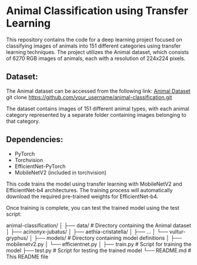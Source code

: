 # **Animal Classification using Transfer Learning**

This repository contains the code for a deep learning project focused on classifying images of animals into 151 different categories using transfer learning techniques. The project utilizes the Animal dataset, which consists of 6270 RGB images of animals, each with a resolution of 224x224 pixels.

## **Dataset:**
The Animal dataset can be accessed from the following link: [Animal Dataset](link_to_dataset)
git clone https://github.com/your_username/animal-classification.git


The dataset contains images of 151 different animal types, with each animal category represented by a separate folder containing images belonging to that category.

## **Dependencies:**
- PyTorch
- Torchvision
- EfficientNet-PyTorch
- MobileNetV2 (included in torchvision)

This code trains the model using transfer learning with MobileNetV2 and EfficientNet-b4 architectures. The training process will automatically download the required pre-trained weights for EfficientNet-b4.

Once training is complete, you can test the trained model using the test script:

animal-classification/
│
├── data/                  # Directory containing the Animal dataset
│   ├── acinonyx-jubatus/
│   ├── aethia-cristatella/
│   ├── ...
│   └── vultur-gryphus/
│
├── models/                # Directory containing model definitions
│   ├── mobilenetv2.py
│   └── efficientnet.py
│
├── train.py               # Script for training the model
├── test.py                # Script for testing the trained model
└── README.md              # This README file
